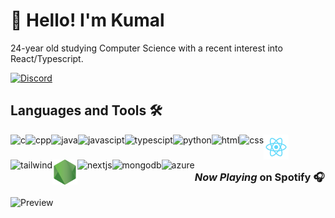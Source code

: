# 👋 Hello! I'm Kumal
24-year old studying Computer Science with a recent interest into React/Typescript.
&nbsp;

[![Discord](https://img.shields.io/discord/829245117591978015?label=discord&style=for-the-badge)](https://discord.gg/JKuFZmzNZH)

## Languages and Tools 🛠️
 <img align="left" alt="c" height="40" src="https://cdn.jsdelivr.net/npm/programming-languages-logos/src/c/c.png">
 <img align="left" alt="cpp" height="40" src="https://cdn.jsdelivr.net/npm/programming-languages-logos/src/cpp/cpp.png">
 <img align="left" alt="java" height="40" src="https://cdn.jsdelivr.net/npm/programming-languages-logos/src/java/java.png">
 <img align="left" alt="javascipt" height="40" src="https://cdn.jsdelivr.net/npm/programming-languages-logos/src/javascript/javascript.png">
 <img align="left" alt="typescipt" height="40" src="https://cdn.jsdelivr.net/npm/programming-languages-logos/src/typescript/typescript.png">
 <img align="left" alt="python" height="40" src="https://cdn.jsdelivr.net/npm/programming-languages-logos/src/python/python.png">
 <img align="left" alt="html" height="40" src="https://cdn.jsdelivr.net/npm/programming-languages-logos/src/html/html.png">
 <img align="left" alt="css" height="40" src="https://cdn.jsdelivr.net/npm/programming-languages-logos/src/css/css.png">
 <img align="left" alt="react" height="40" src="https://raw.githubusercontent.com/github/explore/80688e429a7d4ef2fca1e82350fe8e3517d3494d/topics/react/react.png">
 <img align="left" alt="tailwind" height="40" src="https://camo.githubusercontent.com/bcd4bda49ef6cd9537db065920f4f4f6ac670eae0e0adf2c5133c19b319f1574/68747470733a2f2f627261646c632e67616c6c65727963646e2e76736173736574732e696f2f657874656e73696f6e732f627261646c632f7673636f64652d7461696c77696e646373732f302e322e302f313535383034303536333634392f4d6963726f736f66742e56697375616c53747564696f2e53657276696365732e49636f6e732e44656661756c74">
<img align="left" alt="nodejs" height="40" src="https://raw.githubusercontent.com/github/explore/80688e429a7d4ef2fca1e82350fe8e3517d3494d/topics/nodejs/nodejs.png">
<img align="left" alt="nextjs" height="40" src="https://aristeksystems.com/blog/serverless-apps-are-now-supported-nextjs-8/images/next-js.jpg">
<img align="left" alt="mongodb" height="40" src="https://infinapps.com/wp-content/uploads/2018/10/mongodb-logo.png">
<img align="left" alt="azure" height="40" src="https://www.datocms-assets.com/15783/1616854516-download.png">

</br></br>
### *Now Playing* on Spotify 🎧
![Preview](https://spotify-readme-omega.vercel.app/api?scan=true&rainbow=true&theme=dark)
